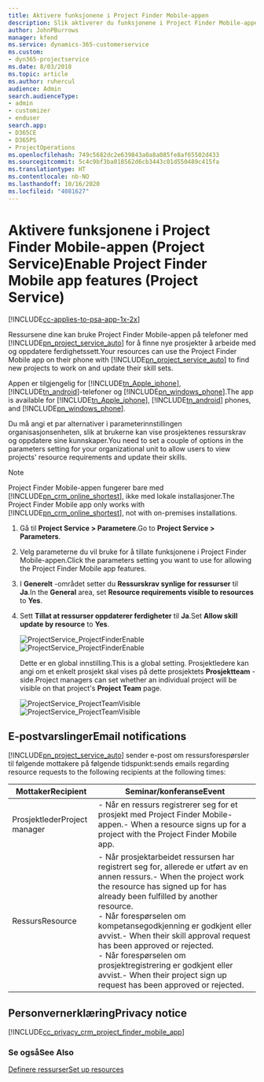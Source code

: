```yaml
---
title: Aktivere funksjonene i Project Finder Mobile-appen
description: Slik aktiverer du funksjonene i Project Finder Mobile-appen for Project Service
author: JohnPBurrows
manager: kfend
ms.service: dynamics-365-customerservice
ms.custom:
- dyn365-projectservice
ms.date: 8/03/2018
ms.topic: article
ms.author: ruhercul
audience: Admin
search.audienceType:
- admin
- customizer
- enduser
search.app:
- D365CE
- D365PS
- ProjectOperations
ms.openlocfilehash: 749c5682dc2e639843a0a8a085fe8af65502d433
ms.sourcegitcommit: 5c4c9bf3ba018562d6cb3443c01d550489c415fa
ms.translationtype: HT
ms.contentlocale: nb-NO
ms.lasthandoff: 10/16/2020
ms.locfileid: "4081627"
---
```

# <a name="enable-project-finder-mobile-app-features-project-service"></a><span data-ttu-id="3fb45-103">Aktivere funksjonene i Project Finder Mobile-appen (Project Service)</span><span class="sxs-lookup"><span data-stu-id="3fb45-103">Enable Project Finder Mobile app features (Project Service)</span></span>

[!INCLUDE[cc-applies-to-psa-app-1x-2x](../includes/cc-applies-to-psa-app-1x-2x.md)]

<span data-ttu-id="3fb45-104">Ressursene dine kan bruke Project Finder Mobile-appen på telefoner med [!INCLUDE[pn_project_service_auto](../includes/pn-project-service-auto.md)] for å finne nye prosjekter å arbeide med og oppdatere ferdighetssett.</span><span class="sxs-lookup"><span data-stu-id="3fb45-104">Your resources can use the Project Finder Mobile app on their phone with [!INCLUDE[pn_project_service_auto](../includes/pn-project-service-auto.md)] to find new projects to work on and update their skill sets.</span></span>  
  
 <span data-ttu-id="3fb45-105">Appen er tilgjengelig for [!INCLUDE[tn_Apple_iphone](../includes/tn-apple-iphone.md)], [!INCLUDE[tn_android](../includes/tn-android.md)]-telefoner og [!INCLUDE[pn_windows_phone](../includes/pn-windows-phone.md)].</span><span class="sxs-lookup"><span data-stu-id="3fb45-105">The app is available for [!INCLUDE[tn_Apple_iphone](../includes/tn-apple-iphone.md)], [!INCLUDE[tn_android](../includes/tn-android.md)] phones, and [!INCLUDE[pn_windows_phone](../includes/pn-windows-phone.md)].</span></span>  
  
 <span data-ttu-id="3fb45-106">Du må angi et par alternativer i parameterinnstillingen organisasjonsenheten, slik at brukerne kan vise prosjektenes ressurskrav og oppdatere sine kunnskaper.</span><span class="sxs-lookup"><span data-stu-id="3fb45-106">You need to set a couple of options in the parameters setting for your organizational unit to allow users to view projects' resource requirements and update their skills.</span></span>  
  
> [!NOTE]
>  <span data-ttu-id="3fb45-107">Project Finder Mobile-appen fungerer bare med [!INCLUDE[pn_crm_online_shortest](../includes/pn-crm-online-shortest.md)], ikke med lokale installasjoner.</span><span class="sxs-lookup"><span data-stu-id="3fb45-107">The Project Finder Mobile app only works with [!INCLUDE[pn_crm_online_shortest](../includes/pn-crm-online-shortest.md)], not with on-premises installations.</span></span>  
  
1. <span data-ttu-id="3fb45-108">Gå til **Project Service > Parametere**.</span><span class="sxs-lookup"><span data-stu-id="3fb45-108">Go to **Project Service > Parameters**.</span></span>  
  
2. <span data-ttu-id="3fb45-109">Velg parameterne du vil bruke for å tillate funksjonene i Project Finder Mobile-appen.</span><span class="sxs-lookup"><span data-stu-id="3fb45-109">Click the parameters setting you want to use for allowing the Project Finder Mobile app features.</span></span>  
  
3. <span data-ttu-id="3fb45-110">I **Generelt** -området setter du **Ressurskrav synlige for ressurser** til **Ja**.</span><span class="sxs-lookup"><span data-stu-id="3fb45-110">In the **General** area, set **Resource requirements visible to resources** to **Yes**.</span></span>  
  
4. <span data-ttu-id="3fb45-111">Sett **Tillat at ressurser oppdaterer ferdigheter** til **Ja**.</span><span class="sxs-lookup"><span data-stu-id="3fb45-111">Set **Allow skill update by resource** to **Yes**.</span></span>  
  
   <span data-ttu-id="3fb45-112">![ProjectService_ProjectFinderEnable](../psa/media/project-service-project-finder-enable.png "ProjectService_ProjectFinderEnable")</span><span class="sxs-lookup"><span data-stu-id="3fb45-112">![ProjectService_ProjectFinderEnable](../psa/media/project-service-project-finder-enable.png "ProjectService_ProjectFinderEnable")</span></span>  
  
   <span data-ttu-id="3fb45-113">Dette er en global innstilling.</span><span class="sxs-lookup"><span data-stu-id="3fb45-113">This is a global setting.</span></span> <span data-ttu-id="3fb45-114">Prosjektledere kan angi om et enkelt prosjekt skal vises på dette prosjektets **Prosjektteam** -side.</span><span class="sxs-lookup"><span data-stu-id="3fb45-114">Project managers can set whether an individual project will be visible on that project's **Project Team** page.</span></span>  
  
   <span data-ttu-id="3fb45-115">![ProjectService_ProjectTeamVisible](../psa/media/project-service-project-team-visible.png "ProjectService_ProjectTeamVisible")</span><span class="sxs-lookup"><span data-stu-id="3fb45-115">![ProjectService_ProjectTeamVisible](../psa/media/project-service-project-team-visible.png "ProjectService_ProjectTeamVisible")</span></span>  
  
## <a name="email-notifications"></a><span data-ttu-id="3fb45-116">E-postvarslinger</span><span class="sxs-lookup"><span data-stu-id="3fb45-116">Email notifications</span></span>  
 [!INCLUDE[pn_project_service_auto](../includes/pn-project-service-auto.md)] <span data-ttu-id="3fb45-117">sender e-post om ressursforespørsler til følgende mottakere på følgende tidspunkt:</span><span class="sxs-lookup"><span data-stu-id="3fb45-117">sends emails regarding resource requests to the following recipients at the following times:</span></span>  
  
|<span data-ttu-id="3fb45-118">Mottaker</span><span class="sxs-lookup"><span data-stu-id="3fb45-118">Recipient</span></span>|<span data-ttu-id="3fb45-119">Seminar/konferanse</span><span class="sxs-lookup"><span data-stu-id="3fb45-119">Event</span></span>|  
|---------------|-----------|  
|<span data-ttu-id="3fb45-120">Prosjektleder</span><span class="sxs-lookup"><span data-stu-id="3fb45-120">Project manager</span></span>|<span data-ttu-id="3fb45-121">-   Når en ressurs registrerer seg for et prosjekt med Project Finder Mobile-appen.</span><span class="sxs-lookup"><span data-stu-id="3fb45-121">-   When a resource signs up for a project with the Project Finder Mobile app.</span></span>|  
|<span data-ttu-id="3fb45-122">Ressurs</span><span class="sxs-lookup"><span data-stu-id="3fb45-122">Resource</span></span>|<span data-ttu-id="3fb45-123">-   Når prosjektarbeidet ressursen har registrert seg for, allerede er utført av en annen ressurs.</span><span class="sxs-lookup"><span data-stu-id="3fb45-123">-   When the project work the resource has signed up for has already been fulfilled by another resource.</span></span><br /><span data-ttu-id="3fb45-124">-   Når forespørselen om kompetansegodkjenning er godkjent eller avvist.</span><span class="sxs-lookup"><span data-stu-id="3fb45-124">-   When their skill approval request has been approved or rejected.</span></span><br /><span data-ttu-id="3fb45-125">-   Når forespørselen om prosjektregistrering er godkjent eller avvist.</span><span class="sxs-lookup"><span data-stu-id="3fb45-125">-   When their project sign up request has been approved or rejected.</span></span>|  
  
## <a name="privacy-notice"></a><span data-ttu-id="3fb45-126">Personvernerklæring</span><span class="sxs-lookup"><span data-stu-id="3fb45-126">Privacy notice</span></span>  
 [!INCLUDE[cc_privacy_crm_project_finder_mobile_app](../includes/cc-privacy-crm-project-finder-mobile-app.md)]  
  
### <a name="see-also"></a><span data-ttu-id="3fb45-127">Se også</span><span class="sxs-lookup"><span data-stu-id="3fb45-127">See Also</span></span>  
 [<span data-ttu-id="3fb45-128">Definere ressurser</span><span class="sxs-lookup"><span data-stu-id="3fb45-128">Set up resources</span></span>](../psa/set-up-resources.md)
